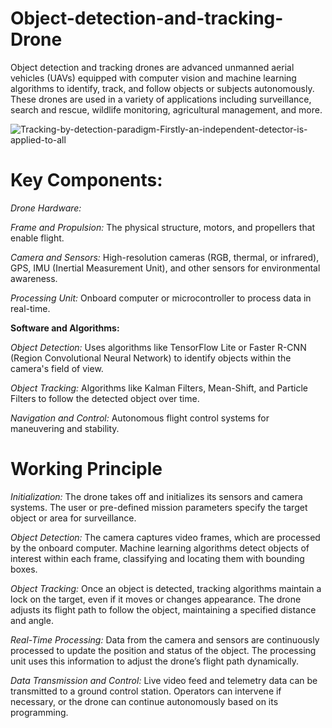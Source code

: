 # Object-detection-and-tracking-Drone
Object detection and tracking drones are advanced unmanned aerial vehicles (UAVs) equipped with computer vision and machine learning algorithms to identify, track, and follow objects or subjects autonomously. 
These drones are used in a variety of applications including surveillance, search and rescue, wildlife monitoring, agricultural management, and more.

![Tracking-by-detection-paradigm-Firstly-an-independent-detector-is-applied-to-all](https://github.com/monil667/Object-Detection-and-Tracking-Drone/assets/114842275/0c698e48-1f94-4e16-93cf-e90524c80c05)

# Key Components:

*Drone Hardware:*

*Frame and Propulsion:* The physical structure, motors, and propellers that enable flight.

*Camera and Sensors:* High-resolution cameras (RGB, thermal, or infrared), GPS, IMU (Inertial Measurement Unit), and other sensors for environmental awareness.

*Processing Unit:* Onboard computer or microcontroller to process data in real-time.

__Software and Algorithms:__

_Object Detection:_ Uses algorithms like TensorFlow Lite or Faster R-CNN (Region Convolutional Neural Network) to identify objects within the camera's field of view.

_Object Tracking:_ Algorithms like Kalman Filters, Mean-Shift, and Particle Filters to follow the detected object over time.

_Navigation and Control:_ Autonomous flight control systems for maneuvering and stability.

# Working Principle

*Initialization:*
The drone takes off and initializes its sensors and camera systems.
The user or pre-defined mission parameters specify the target object or area for surveillance.

*Object Detection:*
The camera captures video frames, which are processed by the onboard computer.
Machine learning algorithms detect objects of interest within each frame, classifying and locating them with bounding boxes.

*Object Tracking:*
Once an object is detected, tracking algorithms maintain a lock on the target, even if it moves or changes appearance.
The drone adjusts its flight path to follow the object, maintaining a specified distance and angle.

*Real-Time Processing:*
Data from the camera and sensors are continuously processed to update the position and status of the object.
The processing unit uses this information to adjust the drone’s flight path dynamically.

*Data Transmission and Control:*
Live video feed and telemetry data can be transmitted to a ground control station.
Operators can intervene if necessary, or the drone can continue autonomously based on its programming.
